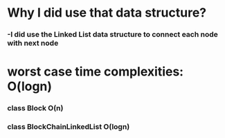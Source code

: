 # Why I did use that data structure?
### -I did use the Linked List data structure to connect each node with next node


# worst case time complexities: O(logn)
### class Block O(n)
### class BlockChainLinkedList O(logn)

